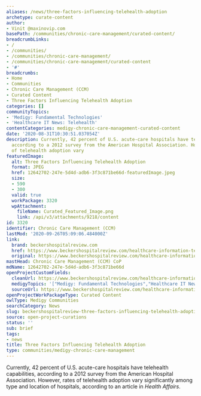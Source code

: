 ```yaml
---
aliases: /news/three-factors-influencing-telehealth-adoption
archetype: curate-content
author:
- Vinit @maxinovip.com
basePath: /communities/chronic-care-management/curated-content/
breadcrumbLinks:
- /
- /communities/
- /communities/chronic-care-management/
- /communities/chronic-care-management/curated-content
- '#'
breadcrumbs:
- Home
- Communities
- Chronic Care Management (CCM)
- Curated Content
- Three Factors Influencing Telehealth Adoption
categories: []
communityTopics:
- 'Medigy: Fundamental Technologies'
- 'Healthcare IT News: Telehealth'
contentCategories: medigy-chronic-care-management-curated-content
date: '2020-08-31T10:30:51.037054Z'
description: Currently, 42 percent of U.S. acute-care hospitals have telehealth capabilities,
  according to a 2012 survey from the American Hospital Association. However, rates
  of telehealth adoption vary
featuredImage:
  alt: Three Factors Influencing Telehealth Adoption
  format: JPEG
  href: 12642702-247e-5d4d-adb6-3f3c871be66d-featuredImage.jpeg
  size:
  - 590
  - 300
  valid: true
  workPackage: 3320
  wpAttachment:
    fileName: Curated_Featured_Image.png
    link: /api/v3/attachments/9218/content
id: 3320
identifier: Chronic Care Management (CCM)
lastMod: '2020-09-26T05:09:06.484000Z'
link:
  brand: beckershospitalreview.com
  href: https://www.beckershospitalreview.com/healthcare-information-technology/3-factors-influencing-telehealth-adoption.html
  original: https://www.beckershospitalreview.com/healthcare-information-technology/3-factors-influencing-telehealth-adoption.html
mastHead: Chronic Care Management (CCM) CoP
mdName: 12642702-247e-5d4d-adb6-3f3c871be66d
openProjectCustomFields:
  cleanUrl: https://www.beckershospitalreview.com/healthcare-information-technology/3-factors-influencing-telehealth-adoption.html
  medigyTopics: '["Medigy: Fundamental Technologies","Healthcare IT News: Telehealth"]'
  sourceUrl: https://www.beckershospitalreview.com/healthcare-information-technology/3-factors-influencing-telehealth-adoption.html
openProjectWorkPackageType: Curated Content
owlType: Medigy Communities
searchCategory: News
slug: beckershospitalreview-three-factors-influencing-telehealth-adoption
source: open-project-curations
status: ''
sub: brief
tags:
- news
title: Three Factors Influencing Telehealth Adoption
type: communities/medigy-chronic-care-management
---
```


<p>Currently, 42 percent of U.S. acute-care hospitals have telehealth capabilities, according to a 2012 survey from the American Hospital Association. However, rates of telehealth adoption vary significantly among type and location of hospitals, according to an article in <i>Health Affairs</i>.</p>